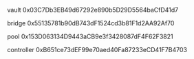 vault 0x03C7Db3EB49d67292e890b5D29D5564baCfD41d7

bridge 0x55135781b90dB743dF1524cd3b81F1d2AA92Af70

pool 0x153D063134D9443aCB9e3f3428087dF4F62F3821

controller 0xB651ce73dEF99e70aed40Fa87233eCD41F7B4703

